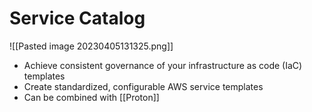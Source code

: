# Service Catalog
![[Pasted image 20230405131325.png]]
- Achieve consistent governance of your infrastructure as code (IaC) templates
- Create standardized, configurable AWS service templates
- Can be combined with [[Proton]]